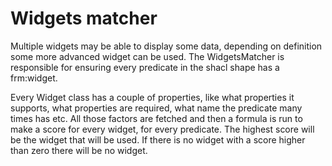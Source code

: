 # Widgets matcher

Multiple widgets may be able to display some data, depending on definition some more advanced widget can be used.
The WidgetsMatcher is responsible for ensuring every predicate in the shacl shape has a frm:widget.

Every Widget class has a couple of properties, like what properties it supports, what properties are required, what name the predicate many times has etc.
All those factors are fetched and then a formula is run to make a score for every widget, for every predicate. The highest score will be the widget that will be used. If there is no widget with a score higher than zero there will be no widget.
